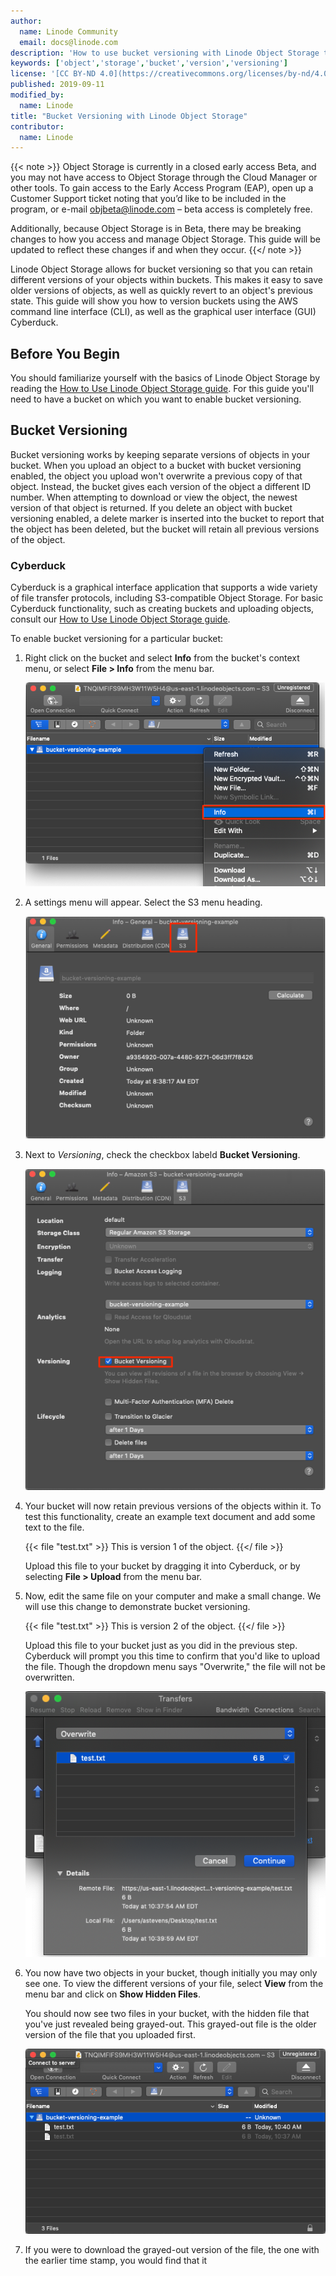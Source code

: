 ```yaml
---
author:
  name: Linode Community
  email: docs@linode.com
description: 'How to use bucket versioning with Linode Object Storage to track and saves changes to your objects.'
keywords: ['object','storage','bucket','version','versioning']
license: '[CC BY-ND 4.0](https://creativecommons.org/licenses/by-nd/4.0)'
published: 2019-09-11
modified_by:
  name: Linode
title: "Bucket Versioning with Linode Object Storage"
contributor:
  name: Linode
---
```


{{< note >}}
Object Storage is currently in a closed early access Beta, and you may not have access to Object Storage through the Cloud Manager or other tools. To gain access to the Early Access Program (EAP), open up a Customer Support ticket noting that you’d like to be included in the program, or e-mail objbeta@linode.com – beta access is completely free.

Additionally, because Object Storage is in Beta, there may be breaking changes to how you access and manage Object Storage. This guide will be updated to reflect these changes if and when they occur.
{{</ note >}}

Linode Object Storage allows for bucket versioning so that you can retain different versions of your objects within buckets. This makes it easy to save older versions of objects, as well as quickly revert to an object's previous state. This guide will show you how to version buckets using the AWS command line interface (CLI), as well as the graphical user interface (GUI) Cyberduck.

## Before You Begin

You should familiarize yourself with the basics of Linode Object Storage by reading the [How to Use Linode Object Storage guide](/docs/platform/object-storage/how-to-use-object-storage/). For this guide you'll need to have a bucket on which you want to enable bucket versioning.

## Bucket Versioning

Bucket versioning works by keeping separate versions of objects in your bucket. When you upload an object to a bucket with bucket versioning enabled, the object you upload won't overwrite a previous copy of that object. Instead, the bucket gives each version of the object a different ID number. When attempting to download or view the object, the newest version of that object is returned. If you delete an object with bucket versioning enabled, a delete marker is inserted into the bucket to report that the object has been deleted, but the bucket will retain all previous versions of the object.

### Cyberduck

Cyberduck is a graphical interface application that supports a wide variety of file transfer protocols, including S3-compatible Object Storage. For basic Cyberduck functionality, such as creating buckets and uploading objects, consult our [How to Use Linode Object Storage guide](/docs/platform/object-storage/how-to-use-object-storage/).

To enable bucket versioning for a particular bucket:

1.  Right click on the bucket and select **Info** from the bucket's context menu, or select **File > Info** from the menu bar.

    ![Select "Info" from the bucket's context menu.](bucket-versioning-cyberduck-bucket-info1.png)

1.  A settings menu will appear. Select the S3 menu heading.

    ![The "Info" settings menu.](bucket-versioning-cyberduck-bucket-info2.png)

3.  Next to *Versioning*, check the checkbox labeld **Bucket Versioning**.

    ![Select the S3 menu heading to view the S3 specific bucket settings.](bucket-versioning-cyberduck-bucket-info3.png)

4.  Your bucket will now retain previous versions of the objects within it. To test this functionality, create an example text document and add some text to the file.

    {{< file "test.txt" >}}
This is version 1 of the object.
{{</ file >}}

    Upload this file to your bucket by dragging it into Cyberduck, or by selecting **File > Upload** from the menu bar.

1.  Now, edit the same file on your computer and make a small change. We will use this change to demonstrate bucket versioning.

    {{< file "test.txt" >}}
This is version 2 of the object.
{{</ file >}}

    Upload this file to your bucket just as you did in the previous step. Cyberduck will prompt you this time to confirm that you'd like to upload the file. Though the dropdown menu says "Overwrite," the file will not be overwritten.

    ![Confirm that you'd like to upload the file to your bucket.](bucket-versioning-cyberduck-upload-prompt.png)

1.  You now have two objects in your bucket, though initially you may only see one. To view the different versions of your file, select **View** from the menu bar and click on **Show Hidden Files**.

    You should now see two files in your bucket, with the hidden file that you've just revealed being grayed-out. This grayed-out file is the older version of the file that you uploaded first.

    ![Viewing the hidden files, there are now two files in the bucket.](bucket-versioning-cyberduck-view-files.png)

1.  If you were to download the grayed-out version of the file, the one with the earlier time stamp, you would find that it

